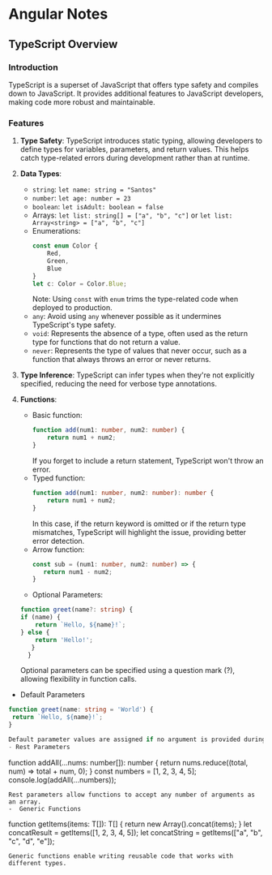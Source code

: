 # Angular Notes

## TypeScript Overview

### Introduction
TypeScript is a superset of JavaScript that offers type safety and compiles down to JavaScript. It provides additional features to JavaScript developers, making code more robust and maintainable.

### Features
1. **Type Safety**: TypeScript introduces static typing, allowing developers to define types for variables, parameters, and return values. This helps catch type-related errors during development rather than at runtime.
2. **Data Types**:
   - `string`: `let name: string = "Santos"`
   - `number`: `let age: number = 23`
   - `boolean`: `let isAdult: boolean = false`
   - Arrays: `let list: string[] = ["a", "b", "c"]` or `let list: Array<string> = ["a", "b", "c"]`
   - Enumerations: 
     ```typescript
     const enum Color {
         Red,
         Green,
         Blue
     }
     let c: Color = Color.Blue;
     ```
     Note: Using `const` with `enum` trims the type-related code when deployed to production.
   - `any`: Avoid using `any` whenever possible as it undermines TypeScript's type safety.
   - `void`: Represents the absence of a type, often used as the return type for functions that do not return a value.
   - `never`: Represents the type of values that never occur, such as a function that always throws an error or never returns.

3. **Type Inference**: TypeScript can infer types when they're not explicitly specified, reducing the need for verbose type annotations.
   
4. **Functions**:
   - Basic function:
     ```typescript
     function add(num1: number, num2: number) {
         return num1 + num2;
     }
     ```
     If you forget to include a return statement, TypeScript won't throw an error.
   - Typed function:
     ```typescript
     function add(num1: number, num2: number): number {
         return num1 + num2;
     }
     ```
     In this case, if the return keyword is omitted or if the return type mismatches, TypeScript will highlight the issue, providing better error detection.
   - Arrow function:
     ```typescript
     const sub = (num1: number, num2: number) => {
        return num1 - num2;
     }
     ```
   - Optional Parameters:
    ```typescript
    function greet(name?: string) {
    if (name) {
        return `Hello, ${name}!`;
    } else {
        return 'Hello!';
       }
      }
    ```
   Optional parameters can be specified using a question mark (?), allowing flexibility in function calls.
   
  - Default Parameters
   ```typescript
   function greet(name: string = 'World') {
    return `Hello, ${name}!`;
   }

   Default parameter values are assigned if no argument is provided during the function call.
 - Rest Parameters
  ```
   function addAll(...nums: number[]): number {
    return nums.reduce((total, num) => total + num, 0);
   }
   const numbers = [1, 2, 3, 4, 5];
   console.log(addAll(...numbers)); 
  ```
  Rest parameters allow functions to accept any number of arguments as an array.
 -  Generic Functions
  ```
   function getItems<T>(items: T[]): T[] {
      return new Array<T>().concat(items);
   }
   let concatResult = getItems<number>([1, 2, 3, 4, 5]);
   let concatString = getItems<string>(["a", "b", "c", "d", "e"]);
  ```
  Generic functions enable writing reusable code that works with different types.
